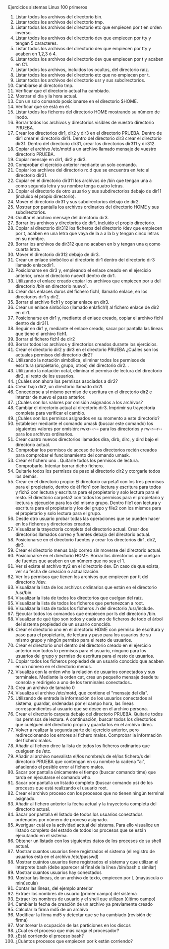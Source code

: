 Ejercicios sistemas Linux 100 primeros
1. Listar todos los archivos del directorio bin.
2. Listar todos los archivos del directorio tmp.
3. Listar todos los archivos del directorio etc que empiecen por t en orden
inverso.
4. Listar todos los archivos del directorio dev que empiecen por tty y tengan
5 caracteres.
5. Listar todos los archivos del directorio dev que empiecen por tty y acaben
en 1,2,3 ó 4.
6. Listar todos los archivos del directorio dev que empiecen por t y acaben
en C1.
7. Listar todos los archivos, incluidos los ocultos, del directorio raíz.
8. Listar todos los archivos del directorio etc que no empiecen por t.
9. Listar todos los archivos del directorio usr y sus subdirectorios.
10. Cambiarse al directorio tmp.
11. Verificar que el directorio actual ha cambiado.
12. Mostrar el día y la hora actual.
13. Con un solo comando posicionarse en el directorio $HOME.
14. Verificar que se está en él.
15. Listar todos los ficheros del directorio HOME mostrando su número de
inodo.
16. Borrar todos los archivos y directorios visibles de vuestro directorio
PRUEBA.
17. Crear los directorios dir1, dir2 y dir3 en el directorio PRUEBA. Dentro de
dir1 crear el directorio dir11. Dentro del directorio dir3 crear el directorio
dir31. Dentro del directorio dir31, crear los directorios dir311 y dir312.
18. Copiar el archivo /etc/motd a un archivo llamado mensaje de vuestro
directorio PRUEBA.
19. Copiar mensaje en dir1, dir2 y dir3.
20. Comprobar el ejercicio anterior mediante un solo comando.
21. Copiar los archivos del directorio rc.d que se encuentra en /etc al
directorio dir31.
22. Copiar en el directorio dir311 los archivos de /bin que tengan una a como
segunda letra y su nombre tenga cuatro letras.
23. Copiar el directorio de otro usuario y sus subdirectorios debajo de dir11
(incluido el propio directorio).
24. Mover el directorio dir31 y sus subdirectorios debajo de dir2.
25. Mostrar por pantalla los archivos ordinarios del directorio HOME y sus
subdirectorios.
26. Ocultar el archivo mensaje del directorio dir3.
27. Borrar los archivos y directorios de dir1, incluido el propio directorio.
28. Copiar al directorio dir312 los ficheros del directorio /dev que empiecen
por t, acaben en una letra que vaya de la a a la b y tengan cinco letras en
su nombre.
29. Borrar los archivos de dir312 que no acaben en b y tengan una q como
cuarta letra.
30. Mover el directorio dir312 debajo de dir3.
31. Crear un enlace simbólico al directorio dir1 dentro del directorio dir3
llamado enlacedir1.
32. Posicionarse en dir3 y, empleando el enlace creado en el ejercicio
anterior, crear el directorio nuevo1 dentro de dir1.
33. Utilizando el enlace creado copiar los archivos que empiecen por u del
directorio /bin en directorio nuevo1.
34. Crear dos enlaces duros del fichero fich1, llamarlo enlace, en los
directorios dir1 y dir2.
35. Borrar el archivo fich1 y copiar enlace en dir3.
36. Crear un enlace simbólico (llamado enlafich1) al fichero enlace de dir2 en
dir1.
37. Posicionarse en dir1 y, mediante el enlace creado, copiar el archivo fichl
dentro de dir311.
38. Seguir en dir1 y, mediante el enlace creado, sacar por pantalla las líneas
que tiene el archivo fich1.
39. Borrar el fichero fich1 de dir2
40. Borrar todos los archivos y directorios creados durante los ejercicios.
41. Crear el directorio dir2 y dir3 en el directorio PRUEBA ¿Cuáles son los
actuales permisos del directorio dir2?
42. Utilizando la notación simbólica, eliminar todos los permisos de escritura
(propietario, grupo, otros) del directorio dir2. .
43. Utilizando la notación octal, eliminar el permiso de lectura del directorio
dir2, al resto de los usuarios.
44. ¿Cuáles son ahora los permisos asociados a dir2?
45. Crear bajo dir2, un directorio llamado dir2l.
46. Concederse a sí mismo permiso de escritura en el directorio dir2 e
intentar de nuevo el paso anterior.
47. ¿Cuáles son los valores por omisión asignados a los archivos?
48. Cambiar el directorio actual al directorio dir3. Imprimir su trayectoria
completa para verificar el cambio.
49. ¿Cuáles son los permisos asignados en su momento a este directorio?
50. Establecer mediante el comando umask (buscar este comando) los
siguientes valores por omisión: rwxr--r-- para los directorios y rw-r--r-- para
los archivos ordinarios.
51. Crear cuatro nuevos directorios llamados dira, dirb, dirc, y dird bajo el
directorio actual.
52. Comprobar los permisos de acceso de los directorios recién creados para
comprobar el funcionamiento del comando umask.
53. Crear el fichero uno . Quitarle todos los permisos de lectura.
Comprobarlo. Intentar borrar dicho fichero.
54. Quitarle todos los permisos de paso al directorio dir2 y otorgarle todos
los demás.
55. Crear en el directorio propio:
El directorio carpeta1 con los tres permisos para el propietario, dentro de él
fich1 con lectura y escritura para todos y fich2 con lectura y escritura para
el propietario y solo lectura para el resto.
El directorio carpeta2 con todos los permisos para el propietario y lectura y
ejecución para los del mismo grupo. Dentro file1 con lectura y escritura
para el propietario y los del grupo y file2 con los mismos para el propietario
y solo lectura para el grupo.
56. Desde otro usuario probar todas las operaciones que se pueden hacer en
los ficheros y directorios creados.
57. Visualizar la trayectoria completa del directorio actual. Crear dos
directorios llamados correo y fuentes debajo del directorio actual.
58. Posicionarse en el directorio fuentes y crear los directorios dir1, dir2,
dir3.
59. Crear el directorio menus bajo correo sin moverse del directorio actual.
60. Posicionarse en el directorio HOME. Borrar los directorios que cuelgan de
fuentes que acaben en un número que no sea el 1.
61. Ver si existe el archivo tty2 en el directorio dev. En caso de que exista,
ver su fecha de creación o actualización.
62. Ver los permisos que tienen los archivos que empiecen por tt del
directorio /dev.
63. Visualizar la lista de los archivos ordinarios que están en el directorio
/usr/bin.
64. Visualizar la lista de todos los directorios que cuelgan del raíz.
65. Visualizar la lista de todos los ficheros que pertenezcan a root.
66. Visualizar la lista de todos los ficheros .h del directorio /usr/include.
67. Ejecutar todos los comandos que empiecen por ls del directorio /bin.
68. Visualizar de qué tipo son todos y cada uno de ficheros de todo el árbol
del sistema propiedad de un usuario conocido.
69. Crear el directorio uno en el directorio HOME con permiso de escritura y
paso para el propietario, de lectura y paso para los usuarios de su mismo
grupo y ningún permiso para el resto de usuarios.
70. Crear el directorio uno1 dentro del directorio creado en el ejercicio
anterior con todos lo permisos para el usuario, ninguno para los usuarios del
grupo y permiso de escritura para el resto de usuarios.
71. Copiar todos los ficheros propiedad de un usuario conocido que acaben
en un número en el directorio menus.
72. Visualiza con la orden who la relación de usuarios conectados y sus
terminales. Mediante la orden cat, crea un pequeño mensaje desde tu
consola y redirígelo a uno de los terminales conectados..
73. Crea un archivo de tamaño 0
74. Visualiza el archivo /etc/motd, que contiene el "mensaje del día".
75. Utilizando de entrada la información de los usuarios conectados al
sistema, guardar, ordenadas por el campo hora, las líneas correspondientes
al usuario que se desee en el archivo persona.
76. Crear el directorio carpeta debajo del directorio PRUEBA. Quitarle todos
los permisos de lectura. A continuación, buscar todos los directorios que
cuelguen del directorio propio y guardarlos en el archivo direc.
77. Volver a realizar la segunda parte del ejercicio anterior, pero
redireccionando los errores al fichero malos. Comprobar la información del
fichero malos.
78. Añadir al fichero direc la lista de todos los ficheros ordinarios que
cuelguen de /etc.
79. Añadir al archivo nuevalista el/los nombre/s de el/los fichero/s del
directorio PRUEBA que contengan en su nombre la cadena "ai", añadiendo
el posible error al fichero malos.
80. Sacar por pantalla únicamente el tiempo (buscar comando time) que
tarda en ejecutarse el comando who.
81. Sacar por pantalla un listado completo (buscar comando ps) de los
procesos que está realizando el usuario root.
82. Crear el archivo proceso con los procesos que no tienen ningún terminal
asignado.
83. Añadir al fichero anterior la fecha actual y la trayectoria completa del
directorio actual.
84. Sacar por pantalla el listado de todos los usuarios conectados ordenados
por número de proceso asignado.
85. Averiguar cuál es la actividad actual del sistema. Para ello visualice un
listado completo del estado de todos los procesos que se están ejecutando
en el sistema.
86. Obtener un listado con los siguientes datos de los procesos de su shell
actual.
87. Mostrar cuantos usuarios tiene registrados el sistema (el registro de
usuarios está en el archivo /etc/passwd)
88. Mostrar cuántos usuarios tiene registrados el sistema y que utilizan el
intérprete bash (debe aparecer al final de la línea /bin/bash o similar)
89. Mostrar cuantos usuarios hay conectados
90. Mostrar las líneas, de un archivo de texto, empiecen por L (mayúscula o
minúscula)
91. Contar las líneas, del ejemplo anterior
92. Extraer los nombres de usuario (primer campo) del sistema
93. Extraer los nombres de usuario y el shell que utilizan (último campo)
94. Cambiar la fecha de creación de un archivo ya previamente creado
95. Calcular la firma md5 de un archivo
96. Modificar la firma md5 y detectar que se ha cambiado (revisión de firma)
97. Monitorear la ocupación de las particiones en los discos
98. ¿Cual es el proceso que más carga el procesador?
99. ¿Está corriendo el proceso bash?
100. ¿Cuántos procesos que empiecen por k están corriendo?
